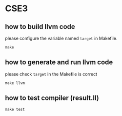 # CSE3

## how to build llvm code

please configure the variable named `target` in Makefile.
```
make
```

## how to generate and run llvm code

please check `target` in the Makefile is correct

```
make llvm
```

## how to test compiler (result.ll)

```
make test
```

